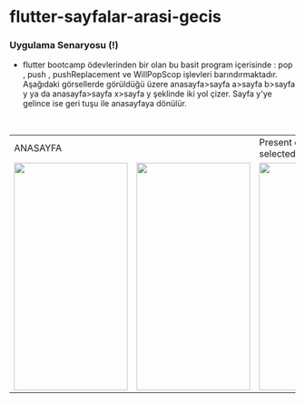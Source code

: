 # flutter-sayfalar-arasi-gecis
### Uygulama Senaryosu (!)
- flutter bootcamp ödevlerinden bir olan bu basit program içerisinde : pop , push , pushReplacement ve WillPopScop işlevleri barındırmaktadır. Aşağıdaki görsellerde görüldüğü üzere anasayfa>sayfa a>sayfa b>sayfa y ya da anasayfa>sayfa x>sayfa y şeklinde iki yol çizer. Sayfa y'ye gelince ise geri tuşu ile anasayfaya dönülür.
<br/>
<table>
  <tr>
    <td>ANASAYFA</td>
     <td></td>
     <td>Present day in purple and selected day in pink</td>
  </tr>
  <tr>
    <td><img src = "https://user-images.githubusercontent.com/58309495/208744054-23a0adca-9eb6-4c9a-9d29-439fa628bebd.jpeg" width="200" height="400"></td>
    <td><img src = "https://user-images.githubusercontent.com/58309495/208744058-289cc77e-7592-4938-b9ea-218d19e94963.jpeg" width="200" height="400"></td>
    <td><img src = "https://user-images.githubusercontent.com/58309495/208744064-73073777-5669-4a0d-9ecd-fb594739ed8b.jpeg" width="200" height="400"></td>
    <td><img src = "https://user-images.githubusercontent.com/58309495/208744071-87e1a731-a04f-43d8-b10b-214d78c314da.jpeg" width="200" height="400"></td>
    <td><img src = "https://user-images.githubusercontent.com/58309495/208744073-9cbfcba8-deca-4dd4-8257-eda1ef0188ab.jpeg" width="200" height="400"></td>
  </tr>
 </table>
